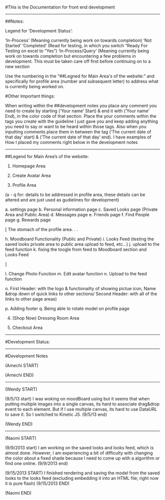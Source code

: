 #This is the Documentation for front end development

------------------------------------------------------------------------------------------------------------------------------------------------------

##Notes:

Legend for ‘Development Status’:

‘In-Process’ (Meaning currently being work on towards completion)
‘Not Started’ 
‘Completed’  (Read for testing, in which you switch “Ready For Testing on excel to “Yes”)
‘In-Process/Query’ (Meaning currently being work on towards completion but encountering a few problems in development. This must be taken care off first before continuing on to a new section

Use the numbering in the "##Legned for Main Area's of the website:" and specifically for profile area (number and subsequent letter) to address what is currently being worked on.


#Other Important things:

When writing within the ##development notes you place any comment you need to create by starting (‘Your name’ Start) & end it with (‘Your name’ End), in the color code of that section. Place the your comments within the tags you create with the guideline I just gave you and keep adding anything you need to say or want to be heard within those tags. Also when you inputting comments place them in between the tag (‘The current date of that day’ start) & (‘The current date of that day’  end). I have examples of How I placed my comments right below in the development notes

-----------------------------------------------------------------------------------------------------------------------------------------------------

##Legend for Main Area’s of the website:

1. Homepage Area

2. Create Avatar Area

3. Profile Area 

(a - q for: details to be addressed in profile area, these details can be altered and are just used as gudielines for development)

a. settings page
b. Personal information page
c. Saved Looks page (Private Area and Public Area) 
d. Messages page
e. Friends page
f. Find People page
g. Rewards page

[ The stomach of the profile area. . .

h. Moodboard Functionality (Public and Private)
i. Looks Feed (testing the saved looks private area to public area upload to feed, etc...)
j. upload to the feed function
k. fixing the toogle from feed to Moodboard section and Looks Feed

]

l. Change Photo Function
m. Edit avatar function
n. Upload to the feed function

o. First Header: with the logo & functionailty of showing pictue icon, Name &drop down of quick links to other sections/ Second Header: with all of the links to other page areas)

p. Adding footer
q. Being able to rotate model on profile page


4. (Shop Now) Dressing Room Area

5. Checkout Area

-------------------------------------------------------------------------------------------------------------------------------------------------------

#Development Status:




------------------------------------------------------------------------------------------------------------------------------------------------------

#Development Notes

(Amechi START) 




(Amechi END)

----------------------------------------------------------------------------------------------------------
(Wendy START)

(9/5/13 start)
I was woking on moodBoard using <canvas> but it seems that when putting multiple images into a single canvas, its hard to associate drag&drop event to each element. But if I use multiple canvas, its hard to use DataURL to save it. So I switched to Kinetic JS.
(9/5/13 end)

(Wendy END)

----------------------------------------------------------------------------------------------------------
(Naomi START)

(9/9/2013 start)
I am working on the saved looks and looks feed, which is almost done. However, I am experiencing a bit of difficulty with changing the color about a 
fixed shade because I need to come up with a algorithm or find one online. 
(9/9/2013 end)

(9/15/2013 START)
I finished rendering and saving the model from the saved looks to the looks feed (excluding embedding it into an HTML file; right now it is pure flash) 
(9/15/2013 END)

(Naomi END) 





